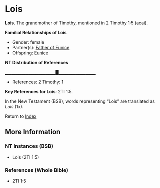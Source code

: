 # Lois
**Lois**. 
The grandmother of Timothy, mentioned in 2 Timothy 1:5 (acai). 




**Familial Relationships of Lois**


* Gender: female
* Partner(s): [Father of Eunice](FatherOfEunice.md)
* Offspring: [Eunice](Eunice.md)


**NT Distribution of References**

▁▁▁▁▁▁▁▁▁▁▁▁▁▁▁█▁▁▁▁▁▁▁▁▁▁▁
* References: 2 Timothy: 1



**Key References for Lois**: 
2TI 1:5. 




In the New Testament (BSB), words representing “Lois” are translated as 
*Lois* (1x). 


Return to [Index](00-Index.md)

## More Information

### NT Instances (BSB)

* Lois (2TI 1:5)



### References (Whole Bible)

* 2TI 1:5



